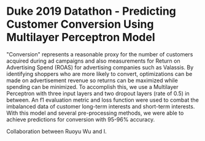 # Duke 2019 Datathon - Predicting Customer Conversion Using Multilayer Perceptron Model

"Conversion" represents a reasonable proxy for the number of customers acquired during ad campaigns and also measurements for Return on Advertising Spend (ROAS) for advertising companies such as Valassis. By identifying shoppers who are more likely to convert, optimizations can be made on advertisement revenue so returns can be maximized while spending can be minimized. To accomplish this, we use a Multilayer Perceptron with three input layers and two dropout layers (rate of 0.5) in between. An f1 evaluation metric and loss function were used to combat the imbalanced data of customer long-term interests and short-term interests. With this model and several pre-processing methods, we were able to achieve predictions for conversion with 95-96% accuracy.

Collaboration between Ruoyu Wu and I.
